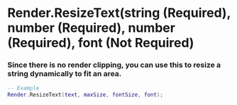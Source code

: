 # Render.ResizeText(string (Required), number (Required), number (Required), font (Not Required)
### Since there is no render clipping, you can use this to resize a string dynamically to fit an area.
```lua
-- Example
Render.ResizeText(text, maxSize, fontSize, font);
```

#
